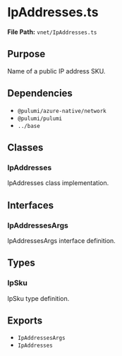 # IpAddresses.ts

**File Path:** `vnet/IpAddresses.ts`

## Purpose

Name of a public IP address SKU.

## Dependencies

- `@pulumi/azure-native/network`
- `@pulumi/pulumi`
- `../base`

## Classes

### IpAddresses

IpAddresses class implementation.

## Interfaces

### IpAddressesArgs

IpAddressesArgs interface definition.

## Types

### IpSku

IpSku type definition.

## Exports

- `IpAddressesArgs`
- `IpAddresses`
